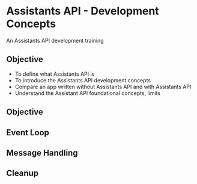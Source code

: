 # Assistants API - Development Concepts

An Assistants API development training

## Objective

- To define what Assistants API is
- To introduce the Assistants API development concepts
- Compare an app written without Assistants API and with Assistants API
- Understand the Assistant API foundational concepts, limits

## Objective

## Event Loop

## Message Handling

## Cleanup
